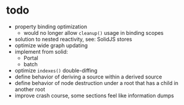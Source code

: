 # todo

- property binding optimization
  - would no longer allow `cleanup()` usage in binding scopes
- solution to nested reactivity, see: SolidJS stores
- optimize wide graph updating
- implement from solid:
  - Portal
  - batch
- optimize `indexes()` double-diffing
- define behavior of deriving a source within a derived source
- define behavior of node destruction under a root that has a child in another root
- improve crash course, some sections feel like information dumps
